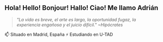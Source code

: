 ## Hola! Hello! Bonjour! Hallo! Ciao! Me llamo Adrián 

>_"La vida es breve, el arte es largo,_
>_la oportunidad fugaz, la experiencia engañosa y el juicio difícil."_
_~Hipócrates_

  📫 Situado en Madrid, España
  ⚡ Estudiando en U-TAD

